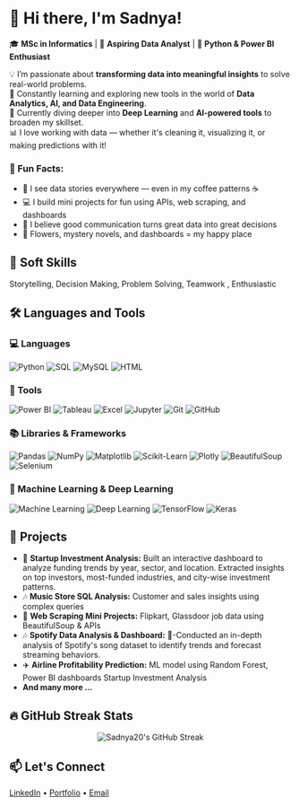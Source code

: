 # 👋 Hi there, I'm Sadnya!

🎓 **MSc in Informatics** | 🎯 **Aspiring Data Analyst** | 🐍 **Python & Power BI Enthusiast**

💡 I’m passionate about **transforming data into meaningful insights** to solve real-world problems.  
🔎 Constantly learning and exploring new tools in the world of **Data Analytics, AI, and Data Engineering**.  
🌱 Currently diving deeper into **Deep Learning** and **AI-powered tools** to broaden my skillset.  
📊 I love working with data — whether it's cleaning it, visualizing it, or making predictions with it!


### 🌟 Fun Facts:
- 🧠 I see data stories everywhere — even in my coffee patterns ☕
- 💻 I build mini projects for fun using APIs, web scraping, and dashboards
- 💬 I believe good communication turns great data into great decisions
- 🌸 Flowers, mystery novels, and dashboards = my happy place


## 🔧 Soft Skills
 Storytelling, Decision Making, Problem Solving, Teamwork , Enthusiastic
## 🛠 Languages and Tools

### 💻 Languages
![Python](https://img.shields.io/badge/-Python-333333?style=flat&logo=python)
![SQL](https://img.shields.io/badge/-SQL-4479A1?style=flat&logo=mysql)
![MySQL](https://img.shields.io/badge/-MySQL-00758F?style=flat&logo=mysql)
![HTML](https://img.shields.io/badge/-HTML5-E34F26?style=flat&logo=html5)


### 🧰 Tools
![Power BI](https://img.shields.io/badge/-Power%20BI-F2C811?style=flat&logo=power-bi)
![Tableau](https://img.shields.io/badge/-Tableau-E97627?style=flat&logo=tableau)
![Excel](https://img.shields.io/badge/-Excel-217346?style=flat&logo=microsoft-excel)
![Jupyter](https://img.shields.io/badge/-Jupyter-F37726?style=flat&logo=jupyter)
![Git](https://img.shields.io/badge/-Git-F05032?style=flat&logo=git)
![GitHub](https://img.shields.io/badge/-GitHub-181717?style=flat&logo=github)

### 📚 Libraries & Frameworks
![Pandas](https://img.shields.io/badge/-Pandas-150458?style=flat&logo=pandas)
![NumPy](https://img.shields.io/badge/-NumPy-013243?style=flat&logo=numpy)
![Matplotlib](https://img.shields.io/badge/-Matplotlib-11557c?style=flat&logo=matplotlib)
![Scikit-Learn](https://img.shields.io/badge/-Scikit--Learn-f7931e?style=flat&logo=scikit-learn)
![Plotly](https://img.shields.io/badge/-Plotly-3F4F75?style=flat&logo=plotly)
![BeautifulSoup](https://img.shields.io/badge/-BeautifulSoup-green?style=flat)
![Selenium](https://img.shields.io/badge/-Selenium-43B02A?style=flat&logo=selenium)

### 🤖 Machine Learning & Deep Learning
![Machine Learning](https://img.shields.io/badge/-Machine%20Learning-10277e?style=flat&logo=google)
![Deep Learning](https://img.shields.io/badge/-Deep%20Learning-8e44ad?style=flat&logo=tensorflow)
![TensorFlow](https://img.shields.io/badge/-TensorFlow-FF6F00?style=flat&logo=tensorflow)
![Keras](https://img.shields.io/badge/-Keras-D00000?style=flat&logo=keras)



## 💼 Projects
- 🎯 **Startup Investment Analysis:** Built an interactive dashboard to analyze funding trends by year, sector, and location. Extracted insights on top investors, most-funded industries, and city-wise investment patterns.
- 🎶 **Music Store SQL Analysis:** Customer and sales insights using complex queries  
- 🛒 **Web Scraping Mini Projects:** Flipkart, Glassdoor job data using BeautifulSoup & APIs
- 🎶 **Spotify Data Analysis & Dashboard:** 🎯-Conducted an in-depth analysis of Spotify's song dataset to identify trends and forecast streaming behaviors.
- ✈️ **Airline Profitability Prediction:** ML model using Random Forest, Power BI dashboards  Startup Investment Analysis
- **And many more ...**
## 🔥 GitHub Streak Stats

<p align="center">
  <img src="https://streak-stats.demolab.com?user=Sadnya20&theme=black-ice&hide_border=true&stroke=0000&background=060A0CD0" alt="Sadnya20's GitHub Streak" />
</p>


## 📫 Let's Connect
[LinkedIn](https://www.linkedin.com/in/sadnya-kolhe-b0481a1a0/) • [Portfolio](https://sadnya20.github.io/Sadnya20-Sadnyakolhe.github.io/) • [Email](mailto:sadnyakolhe2011@gmail.com)
